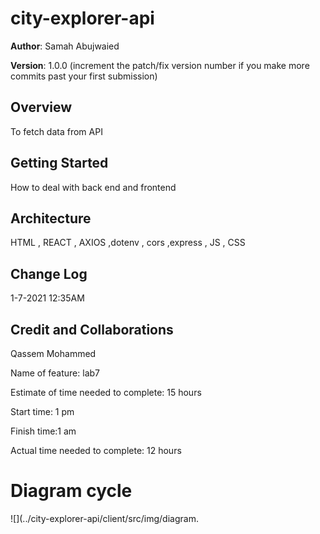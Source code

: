 # city-explorer-api


**Author**: Samah Abujwaied

**Version**: 1.0.0 (increment the patch/fix version number if you make more commits past your first submission)

## Overview
<!-- Provide a high level overview of what this application is and why you are building it, beyond the fact that it's an assignment for this class. (i.e. What's your problem domain?) -->

To fetch data from API
## Getting Started
<!-- What are the steps that a user must take in order to build this app on their own machine and get it running? -->
How to deal with back end and frontend
## Architecture
<!-- Provide a detailed description of the application design. What technologies (languages, libraries, etc) you're using, and any other relevant design information. -->
HTML , REACT , AXIOS ,dotenv , cors ,express , JS , CSS 


## Change Log
<!-- Use this area to document the iterative changes made to your application as each feature is successfully implemented. Use time stamps. Here's an example:

01-01-2001 4:59pm - Application now has a fully-functional express server, with a GET route for the location resource. -->

1-7-2021 12:35AM
## Credit and Collaborations
<!-- Give credit (and a link) to other people or resources that helped you build this application. -->
Qassem Mohammed

Name of feature: lab7

Estimate of time needed to complete: 15 hours

Start time: 1 pm

Finish time:1 am 

Actual time needed to complete: 12 hours

# Diagram cycle

![](../city-explorer-api/client/src/img/diagram.
